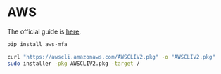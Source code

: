 # AWS

The official guide is [here](https://capsulerx.atlassian.net/wiki/spaces/devops/pages/950206514#IAMLoginandAuthentication-CLI).

```bash
pip install aws-mfa

curl "https://awscli.amazonaws.com/AWSCLIV2.pkg" -o "AWSCLIV2.pkg"
sudo installer -pkg AWSCLIV2.pkg -target /

```
